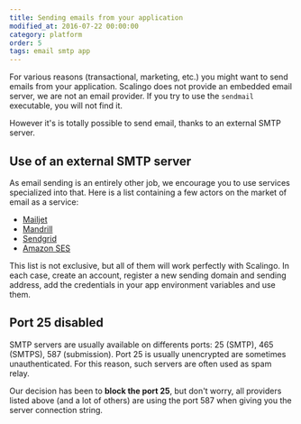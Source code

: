 ```yaml
---
title: Sending emails from your application
modified_at: 2016-07-22 00:00:00
category: platform
order: 5
tags: email smtp app
---
```


For various reasons (transactional, marketing, etc.) you might want to send
emails from your application. Scalingo does not provide an embedded email
server, we are not an email provider.  If you try to use the `sendmail`
executable, you will not find it.

However it's is totally possible to send email, thanks to an external SMTP
server.

## Use of an external SMTP server

As email sending is an entirely other job, we encourage you to use services
specialized into that. Here is a list containing a few actors on the market of
email as a service:

* [Mailjet](https://mailjet.com/)
* [Mandrill](https://www.mandrill.com/)
* [Sendgrid](https://sendgrid.com/)
* [Amazon SES](https://aws.amazon.com/ses/)

This list is not exclusive, but all of them will work perfectly with Scalingo.
In each case, create an account, register a new sending domain and sending
address, add the credentials in your app environment variables and use them.

## Port 25 disabled

SMTP servers are usually available on differents ports: 25 (SMTP), 465 (SMTPS),
587 (submission).  Port 25 is usually unencrypted are sometimes
unauthenticated. For this reason, such servers are often used as spam relay.

Our decision has been to **block the port 25**, but don't worry, all providers
listed above (and a lot of others) are using the port 587 when giving you the
server connection string.
